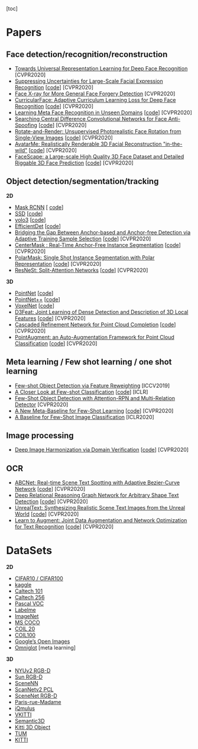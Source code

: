 [toc]
# Papers
## Face detection/recognition/reconstruction
+ [Towards Universal Representation Learning for Deep Face Recognition](https://arxiv.org/abs/2002.11841) [CVPR2020]   
+ [Suppressing Uncertainties for Large-Scale Facial Expression Recognition](https://arxiv.org/abs/2002.10392) [[code](https://github.com/kaiwang960112/Self-Cure-Network)] [CVPR2020]    
+ [Face X-ray for More General Face Forgery Detection](https://arxiv.org/pdf/1912.13458.pdf) [CVPR2020]  
+ [CurricularFace: Adaptive Curriculum Learning Loss for Deep Face Recognition](https://arxiv.org/abs/2004.00288) [[code](https://github.com/HuangYG123/CurricularFace)] [CVPR2020]  
+ [Learning Meta Face Recognition in Unseen Domains](https://arxiv.org/abs/2003.07733) [[code](https://github.com/cleardusk/MFR)] [CVPR2020]  
+ [Searching Central Difference Convolutional Networks for Face Anti-Spoofing](https://arxiv.org/abs/2003.04092) [[code](https://github.com/ZitongYu/CDCN)] [CVPR2020]  
+ [Rotate-and-Render: Unsupervised Photorealistic Face Rotation from Single-View Images](https://arxiv.org/abs/2003.08124) [[code](https://github.com/Hangz-nju-cuhk/Rotate-and-Render)] [CVPR2020]  
+ [AvatarMe: Realistically Renderable 3D Facial Reconstruction "in-the-wild"](https://arxiv.org/abs/2003.13845) [[code](https://github.com/lattas/AvatarMe)] [CVPR2020]  
+ [FaceScape: a Large-scale High Quality 3D Face Dataset and Detailed Riggable 3D Face Prediction](https://arxiv.org/abs/2003.13989) [[code](https://github.com/zhuhao-nju/facescape)] [CVPR2020]  
## Object detection/segmentation/tracking
**2D**

+ [Mask RCNN](https://arxiv.org/abs/1703.06870)           [ [code](https://github.com/matterport/Mask_RCNN)]  
+ [SSD](https://arxiv.org/abs/1512.02325)                     [[code](https://github.com/balancap/SSD-Tensorflow)]  
+ [yolo3](https://arxiv.org/abs/1804.02767)                    [[code](https://github.com/qqwweee/keras-yolo3)]  
+ [EfficientDet](https://arxiv.org/pdf/1911.09070.pdf)  [[code](https://github.com/google/automl/tree/master/efficientdet)]   
+ [Bridging the Gap Between Anchor-based and Anchor-free Detection via Adaptive Training Sample Selection](https://arxiv.org/abs/1912.02424)    [[code](https://github.com/sfzhang15/ATSS)]    [CVPR2020]   
+ [CenterMask : Real-Time Anchor-Free Instance Segmentation](https://arxiv.org/abs/1911.06667) [[code](https://github.com/youngwanLEE/CenterMask)] [CVPR2020]
+ [PolarMask: Single Shot Instance Segmentation with Polar Representation](https://arxiv.org/abs/1909.13226) [[code](https://github.com/xieenze/PolarMask)] [CVPR2020]    
+ [ResNeSt: Split-Attention Networks](https://arxiv.org/abs/2004.08955) [[code](https://github.com/zhanghang1989/ResNeSt)] [CVPR2020]  

**3D**  

+  [PointNet](https://arxiv.org/abs/1612.00593)    [[code](https://github.com/charlesq34/pointnet)]   
+  [PointNet++](https://arxiv.org/abs/1706.02413)    [[code](https://github.com/charlesq34/pointnet2)]   
+  [VoxelNet](http://openaccess.thecvf.com/content_cvpr_2018/html/Zhou_VoxelNet_End-to-End_Learning_CVPR_2018_paper.html)    [[code](https://github.com/qianguih/voxelnet)]   
+ [D3Feat: Joint Learning of Dense Detection and Description of 3D Local Features](https://arxiv.org/abs/2003.03164) [[code](https://github.com/XuyangBai/D3Feat)] [CVPR2020]  
+ [Cascaded Refinement Network for Point Cloud Completion](https://arxiv.org/abs/2004.03327) [[code](https://github.com/xiaogangw/cascaded-point-completion)] [CVPR2020]   
+ [PointAugment: an Auto-Augmentation Framework for Point Cloud Classification](https://arxiv.org/abs/2002.10876) [[code](https://github.com/liruihui/PointAugment/)] [CVPR2020]   

## Meta learning / Few shot learning / one shot learning
+ [Few-shot Object Detection via Feature Reweighting](https://arxiv.org/pdf/1812.01866.pdf) [ICCV2019]  
+ [A Closer Look at Few-shot Classification](https://arxiv.org/abs/1904.04232) [[code](https://github.com/wyharveychen/CloserLookFewShot)] [ICLR]  
+ [Few-Shot Object Detection with Attention-RPN and Multi-Relation Detector](https://arxiv.org/abs/1908.01998)    [CVPR2020]  
+ [A New Meta-Baseline for Few-Shot Learning](https://arxiv.org/abs/2003.04390) [[code](https://github.com/cyvius96/few-shot-meta-baseline)] [CVPR2020]   
+ [A Baseline for Few-Shot Image Classification](https://arxiv.org/abs/1909.02729) [ICLR2020]   

## Image processing
+ [Deep Image Harmonization via Domain Verification](https://arxiv.org/abs/1911.13239) [[code](https://github.com/bcmi/Image_Harmonization_Datasets)] [CVPR2020]

## OCR
+ [ABCNet: Real-time Scene Text Spotting with Adaptive Bezier-Curve Network](https://arxiv.org/abs/2002.10200) [[code](https://github.com/Yuliang-Liu/bezier_curve_text_spotting,https://github.com/aim-uofa/adet)] [CVPR2020]   
+ [Deep Relational Reasoning Graph Network for Arbitrary Shape Text Detection](https://arxiv.org/abs/2003.07493) [[code](https://github.com/GXYM/DRRG)] [CVPR2020]   
+ [UnrealText: Synthesizing Realistic Scene Text Images from the Unreal World](https://arxiv.org/abs/2003.10608)    [[code](https://github.com/Jyouhou/UnrealText/)] [CVPR2020]   
+ [Learn to Augment: Joint Data Augmentation and Network Optimization for Text Recognition](https://arxiv.org/abs/2003.06606) [[code](https://github.com/Canjie-Luo/Text-Image-Augmentation)] [CVPR2020]  


# DataSets

**2D**

+ [CIFAR10 / CIFAR100](http://www.cs.utoronto.ca/~kriz/cifar.html)
+ [kaggle](https://www.kaggle.com/docs/datasets)
+ [Caltech 101](http://www.vision.caltech.edu/Image_Datasets/Caltech101/)
+ [Caltech 256](http://www.vision.caltech.edu/Image_Datasets/Caltech256/)
+ [Pascal VOC](https://pjreddie.com/projects/pascal-voc-dataset-mirror/)
+ [Labelme](http://labelme.csail.mit.edu/Release3.0/browserTools/php/dataset.php)
+ [ImageNet](http://image-net.org/)
+ [MS COCO](http://mscoco.org/)
+ [COIL 20](http://www.cs.columbia.edu/CAVE/software/softlib/coil-20.php）)
+ [COIL100](http://www1.cs.columbia.edu/CAVE/software/softlib/coil-100.php)
+ [Google’s Open Images](https://research.googleblog.com/2016/09/introducing-open-images-dataset.html)
+ [Omniglot](https://github.com/brendenlake/omniglot) [meta learning]   

**3D**

+ [NYUv2 RGB-D](https://cs.nyu.edu/~silberman/datasets/nyu_depth_v2.html)
+ [Sun RGB-D](http://rgbd.cs.princeton.edu/)
+ [SceneNN](http://www.scenenn.net/)
+ [ScanNetv2 PCL](http://www.scan-net.org/)
+ [SceneNet RGB-D](https://robotvault.bitbucket.io/scenenet-rgbd.html)
+ [Paris-rue-Madame](http://www.cmm.mines-paristech.fr/~serna/rueMadameDataset.html)
+ [iQmulus](http://data.ign.fr/benchmarks/UrbanAnalysis/)
+ [VKITTI](https://europe.naverlabs.com/Research/Computer-Vision/Proxy-Virtual-Worlds/)
+ [Semantic3D](http://www.semantic3d.net/)
+ [Kitti 3D Object](http://www.cvlibs.net/datasets/kitti/eval_object.php)
+ [TUM](https://www.iosb.fraunhofer.de/servlet/is/71820)
+ [KITTI](http://www.cvlibs.net/datasets/kitti/raw_data.php)